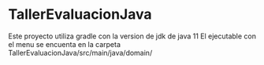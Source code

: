 # TallerEvaluacionJava
Este proyecto utiliza gradle con la version de jdk de java 11 
El ejecutable con el menu se encuenta en la carpeta
TallerEvaluacionJava/src/main/java/domain/
